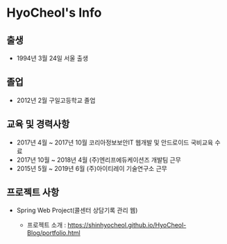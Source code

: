 # HyoCheol's Info

## 출생

   - 1994년 3월 24일 서울 출생


## 졸업

   - 2012년 2월 구일고등학교 졸업


## 교육 및 경력사항

   - 2017년 4월 ~ 2017년 10월 코리아정보보안IT 웹개발 및 안드로이드 국비교육 수료
   - 2017년 10월 ~ 2018년 4월 (주)엔리프에듀케이션즈 개발팀 근무
   - 2015년 5월 ~ 2019년 6월 (주)아이티레이 기술연구소 근무

   
## 프로젝트 사항

   - Spring Web Project(콜센터 상담기록 관리 웹)
   
      * 프로젝트 소개 : https://shinhyocheol.github.io/HyoCheol-Blog/portfolio.html

